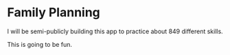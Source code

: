 # Family Planning

I will be semi-publicly building this app to practice about 849 different skills.

This is going to be fun.
